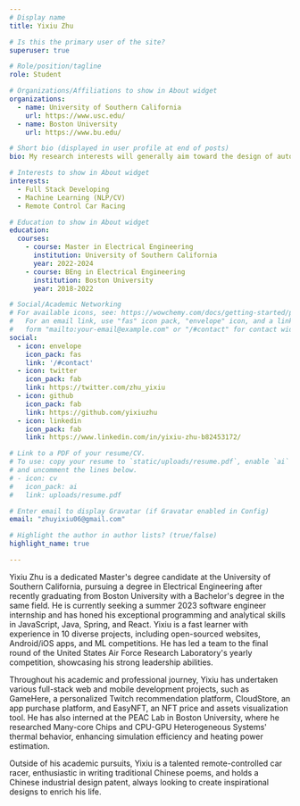 ```yaml
---
# Display name
title: Yixiu Zhu

# Is this the primary user of the site?
superuser: true

# Role/position/tagline
role: Student

# Organizations/Affiliations to show in About widget
organizations:
  - name: University of Southern California
    url: https://www.usc.edu/
  - name: Boston University
    url: https://www.bu.edu/

# Short bio (displayed in user profile at end of posts)
bio: My research interests will generally aim toward the design of autonomous vehicles.

# Interests to show in About widget
interests:
  - Full Stack Developing
  - Machine Learning (NLP/CV)
  - Remote Control Car Racing

# Education to show in About widget
education:
  courses:
    - course: Master in Electrical Engineering
      institution: University of Southern California
      year: 2022-2024
    - course: BEng in Electrical Engineering
      institution: Boston University
      year: 2018-2022

# Social/Academic Networking
# For available icons, see: https://wowchemy.com/docs/getting-started/page-builder/#icons
#   For an email link, use "fas" icon pack, "envelope" icon, and a link in the
#   form "mailto:your-email@example.com" or "/#contact" for contact widget.
social:
  - icon: envelope
    icon_pack: fas
    link: '/#contact'
  - icon: twitter
    icon_pack: fab
    link: https://twitter.com/zhu_yixiu
  - icon: github
    icon_pack: fab
    link: https://github.com/yixiuzhu
  - icon: linkedin
    icon_pack: fab
    link: https://www.linkedin.com/in/yixiu-zhu-b82453172/

# Link to a PDF of your resume/CV.
# To use: copy your resume to `static/uploads/resume.pdf`, enable `ai` icons in `params.toml`,
# and uncomment the lines below.
# - icon: cv
#   icon_pack: ai
#   link: uploads/resume.pdf

# Enter email to display Gravatar (if Gravatar enabled in Config)
email: "zhuyixiu06@gmail.com"

# Highlight the author in author lists? (true/false)
highlight_name: true

---
```


Yixiu Zhu is a dedicated Master's degree candidate at the University of Southern California, pursuing a degree in Electrical Engineering after recently graduating from Boston University with a Bachelor's degree in the same field. He is currently seeking a summer 2023 software engineer internship and has honed his exceptional programming and analytical skills in JavaScript, Java, Spring, and React. Yixiu is a fast learner with experience in 10 diverse projects, including open-sourced websites, Android/iOS apps, and ML competitions. He has led a team to the final round of the United States Air Force Research Laboratory's yearly competition, showcasing his strong leadership abilities.

Throughout his academic and professional journey, Yixiu has undertaken various full-stack web and mobile development projects, such as GameHere, a personalized Twitch recommendation platform, CloudStore, an app purchase platform, and EasyNFT, an NFT price and assets visualization tool. He has also interned at the PEAC Lab in Boston University, where he researched Many-core Chips and CPU-GPU Heterogeneous Systems' thermal behavior, enhancing simulation efficiency and heating power estimation. 

Outside of his academic pursuits, Yixiu is a talented remote-controlled car racer, enthusiastic in writing traditional Chinese poems, and holds a Chinese industrial design patent, always looking to create inspirational designs to enrich his life.

<!-- {{< icon name="download" pack="fas" >}} Download my {{< staticref "uploads/demo_resume.pdf" "newtab" >}}resumé{{< /staticref >}}. -->
